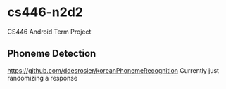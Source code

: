 # cs446-n2d2
CS446 Android Term Project

## Phoneme Detection
https://github.com/ddesrosier/koreanPhonemeRecognition
Currently just randomizing a response
